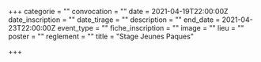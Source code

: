 +++
categorie = ""
convocation = ""
date = 2021-04-19T22:00:00Z
date_inscription = ""
date_tirage = ""
description = ""
end_date = 2021-04-23T22:00:00Z
event_type = ""
fiche_inscription = ""
image = ""
lieu = ""
poster = ""
reglement = ""
title = "Stage Jeunes Paques"

+++
